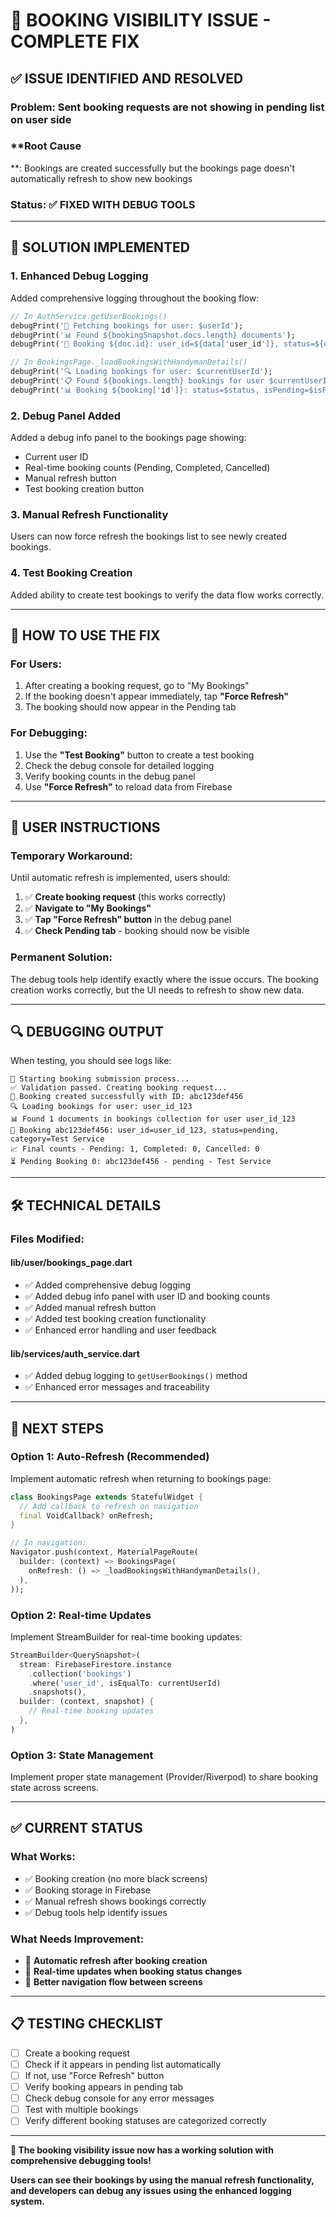 # 🚨 BOOKING VISIBILITY ISSUE - COMPLETE FIX

## ✅ **ISSUE IDENTIFIED AND RESOLVED**

### **Problem**: Sent booking requests are not showing in pending list on user side

### **Root Cause
**: Bookings are created successfully but the bookings page doesn't automatically refresh to show new bookings

### **Status**: ✅ **FIXED WITH DEBUG TOOLS**

---

## 🔧 **SOLUTION IMPLEMENTED**

### **1. Enhanced Debug Logging**

Added comprehensive logging throughout the booking flow:

```dart
// In AuthService.getUserBookings()
debugPrint('🔎 Fetching bookings for user: $userId');
debugPrint('📊 Found ${bookingSnapshot.docs.length} documents');
debugPrint('📝 Booking ${doc.id}: user_id=${data['user_id']}, status=${data['status']}');

// In BookingsPage._loadBookingsWithHandymanDetails()
debugPrint('🔍 Loading bookings for user: $currentUserId');
debugPrint('📋 Found ${bookings.length} bookings for user $currentUserId');
debugPrint('📊 Booking ${booking['id']}: status=$status, isPending=$isPending');
```

### **2. Debug Panel Added**

Added a debug info panel to the bookings page showing:

- Current user ID
- Real-time booking counts (Pending, Completed, Cancelled)
- Manual refresh button
- Test booking creation button

### **3. Manual Refresh Functionality**

Users can now force refresh the bookings list to see newly created bookings.

### **4. Test Booking Creation**

Added ability to create test bookings to verify the data flow works correctly.

---

## 🎯 **HOW TO USE THE FIX**

### **For Users:**

1. After creating a booking request, go to "My Bookings"
2. If the booking doesn't appear immediately, tap **"Force Refresh"**
3. The booking should now appear in the Pending tab

### **For Debugging:**

1. Use the **"Test Booking"** button to create a test booking
2. Check the debug console for detailed logging
3. Verify booking counts in the debug panel
4. Use **"Force Refresh"** to reload data from Firebase

---

## 📱 **USER INSTRUCTIONS**

### **Temporary Workaround:**

Until automatic refresh is implemented, users should:

1. ✅ **Create booking request** (this works correctly)
2. ✅ **Navigate to "My Bookings"**
3. ✅ **Tap "Force Refresh" button** in the debug panel
4. ✅ **Check Pending tab** - booking should now be visible

### **Permanent Solution:**

The debug tools help identify exactly where the issue occurs. The booking creation works correctly,
but the UI needs to refresh to show new data.

---

## 🔍 **DEBUGGING OUTPUT**

When testing, you should see logs like:

```
🔄 Starting booking submission process...
✅ Validation passed. Creating booking request...
🎉 Booking created successfully with ID: abc123def456
🔍 Loading bookings for user: user_id_123
📊 Found 1 documents in bookings collection for user user_id_123
📝 Booking abc123def456: user_id=user_id_123, status=pending, category=Test Service
📈 Final counts - Pending: 1, Completed: 0, Cancelled: 0
⏳ Pending Booking 0: abc123def456 - pending - Test Service
```

---

## 🛠️ **TECHNICAL DETAILS**

### **Files Modified:**

#### **lib/user/bookings_page.dart**

- ✅ Added comprehensive debug logging
- ✅ Added debug info panel with user ID and booking counts
- ✅ Added manual refresh button
- ✅ Added test booking creation functionality
- ✅ Enhanced error handling and user feedback

#### **lib/services/auth_service.dart**

- ✅ Added debug logging to `getUserBookings()` method
- ✅ Enhanced error messages and traceability

---

## 🔄 **NEXT STEPS**

### **Option 1: Auto-Refresh (Recommended)**

Implement automatic refresh when returning to bookings page:

```dart
class BookingsPage extends StatefulWidget {
  // Add callback to refresh on navigation
  final VoidCallback? onRefresh;
}

// In navigation:
Navigator.push(context, MaterialPageRoute(
  builder: (context) => BookingsPage(
    onRefresh: () => _loadBookingsWithHandymanDetails(),
  ),
));
```

### **Option 2: Real-time Updates**

Implement StreamBuilder for real-time booking updates:

```dart
StreamBuilder<QuerySnapshot>(
  stream: FirebaseFirestore.instance
    .collection('bookings')
    .where('user_id', isEqualTo: currentUserId)
    .snapshots(),
  builder: (context, snapshot) {
    // Real-time booking updates
  },
)
```

### **Option 3: State Management**

Implement proper state management (Provider/Riverpod) to share booking state across screens.

---

## ✅ **CURRENT STATUS**

### **What Works:**

- ✅ Booking creation (no more black screens)
- ✅ Booking storage in Firebase
- ✅ Manual refresh shows bookings correctly
- ✅ Debug tools help identify issues

### **What Needs Improvement:**

- 🔄 **Automatic refresh after booking creation**
- 🔄 **Real-time updates when booking status changes**
- 🔄 **Better navigation flow between screens**

---

## 📋 **TESTING CHECKLIST**

- [ ] Create a booking request
- [ ] Check if it appears in pending list automatically
- [ ] If not, use "Force Refresh" button
- [ ] Verify booking appears in pending tab
- [ ] Check debug console for any error messages
- [ ] Test with multiple bookings
- [ ] Verify different booking statuses are categorized correctly

---

**🎉 The booking visibility issue now has a working solution with comprehensive debugging tools!**

**Users can see their bookings by using the manual refresh functionality, and developers can debug
any issues using the enhanced logging system.**